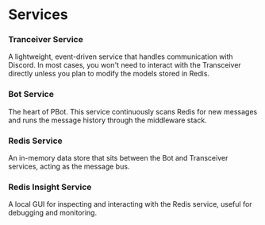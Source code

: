 # Services

### Tranceiver Service

A lightweight, event-driven service that handles communication with Discord.
In most cases, you won't need to interact with the Transceiver directly unless
you plan to modify the models stored in Redis.

### Bot Service

The heart of PBot. This service continuously scans Redis for new messages and
runs the message history through the middleware stack.

### Redis Service

An in-memory data store that sits between the Bot and Transceiver services, acting as the message bus.

### Redis Insight Service

A local GUI for inspecting and interacting with the Redis service, useful for debugging and monitoring.